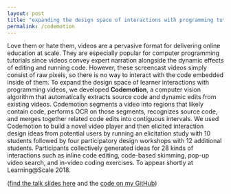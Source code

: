 ```yaml
---
layout: post
title: "expanding the design space of interactions with programming tutorial videos"
permalink: /codemotion
---
```


Love them or hate them, videos are a pervasive format for delivering online education at scale. They are especially popular for computer programming tutorials since videos convey expert narration alongside the dynamic effects of editing and running code. However, these screencast videos simply consist of raw pixels, so there is no way to interact with the code embedded inside of them. To expand the design space of learner interactions with programming videos, we developed **Codemotion**, a computer vision algorithm that automatically extracts source code and dynamic edits from existing videos. Codemotion segments a video into regions that likely contain code, performs OCR on those segments, recognizes source code, and merges together related code edits into contiguous intervals. We used Codemotion to build a novel video player and then elicited interaction design ideas from potential users by running an elicitation study with 10 students followed by four participatory design workshops with 12 additional students. Participants collectively generated ideas for 28 kinds of interactions such as inline code editing, code-based skimming, pop-up video search, and in-video coding exercises. To appear shortly at Learning@Scale 2018.

([find the talk slides here](https://www.icloud.com/keynote/0CrqCVgrx10z1Dov72B_bmG-g#Codemotion-LAS18-Kandarp) and the [code on my GitHub](https://github.com/kandarpksk/codemotion-las2018))
